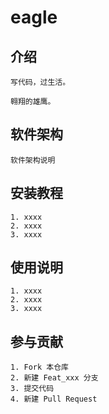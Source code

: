 eagle
====

介绍
----

    写代码，过生活。
    
    翱翔的雄鹰。
    

软件架构
----

    软件架构说明


安装教程
----

    1. xxxx
    2. xxxx
    3. xxxx

使用说明
----

    1. xxxx
    2. xxxx
    3. xxxx

参与贡献
----

    1. Fork 本仓库
    2. 新建 Feat_xxx 分支
    3. 提交代码
    4. 新建 Pull Request
